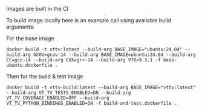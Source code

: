 Images are built in the CI

To build image locally here is an example call using available build arguments:

For the base image
```shell
docker build -t vttv:latest --build-arg BASE_IMAGE="ubuntu:24.04" --build-arg GCOV=gcov-14 --build-arg BASE_IMAGE=ubuntu:24.04 --build-arg CC=gcc-14 --build-arg CXX=g++-14 --build-arg VTK=9.3.1 -f base-ubuntu.dockerfile .
```
Then for the build & test image
```shell
docker build -t vttv-build:latest --build-arg BASE_IMAGE="vttv:latest" --build-arg VT_TV_TESTS_ENABLED=ON --build-arg VT_TV_COVERAGE_ENABLED=OFF --build-arg VT_TV_PYTHON_BINDINGS_ENABLED=ON -f build-and-test.dockerfile .
```
